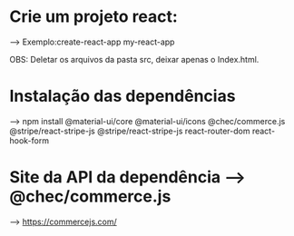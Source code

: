 # Crie um projeto react:

--> Exemplo:create-react-app my-react-app

OBS: Deletar os arquivos da pasta src, deixar apenas o Index.html.

# Instalação das dependências

--> npm install @material-ui/core @material-ui/icons @chec/commerce.js @stripe/react-stripe-js @stripe/react-stripe-js react-router-dom react-hook-form

# Site da API da dependência --> @chec/commerce.js

--> https://commercejs.com/
